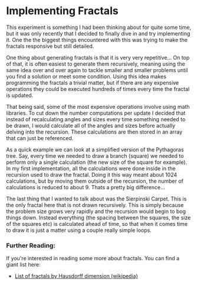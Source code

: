 # Implementing Fractals

This experiment is something I had been thinking about for quite some time, but it was only recently that I decided to finally dive in and try implementing it. One the the biggest things encountered with this was trying to make the fractals responsive but still detailed.

One thing about generating fractals is that it is very very repetitive... On top of that, it is often easiest to generate them recursively, meaning using the same idea over and over again to tackle smaller and smaller problems until you find a solution or meet some condition. Using this idea makes programming the fractals a trivial matter, but if there are any expensive operations they could be executed hundreds of times every time the fractal is updated.

That being said, some of the most expensive operations involve using math libraries. To cut down the number computations per update I decided that instead of recalculating angles and sizes every time something needed to be drawn, I would calculate all of the angles and sizes before actually delving into the recursion. These calculations are then stored in an array that can just be referenced.

As a quick example we can look at a simplified version of the Pythagoras tree. Say, every time we needed to draw a branch (square) we needed to perform only a single calculation (the new size of the square for example). In my first implementation, all the calculations were done inside in the recursion used to draw the fractal. Doing it this way meant about 1024 calculations, but by moving them outside of the recursion, the number of calculations is reduced to about 9. Thats a pretty big difference...

The last thing that I wanted to talk about was the Sierpinski Carpet. This is the only fractal here that is not drawn recursively. This is simply because the problem size grows very rapidly and the recursion would begin to bog things down. Instead everything (the spacing between the squares, the size of the squares etc) is calculated ahead of time, so that when it comes time to draw it is just a matter using a couple really simple loops.

### Further Reading:

If you're interested in reading some more about fractals. You can find a giant list here:

* [List of fractals by Hausdorff dimension (wikipedia)](http://en.wikipedia.org/wiki/List_of_fractals_by_Hausdorff_dimension)
